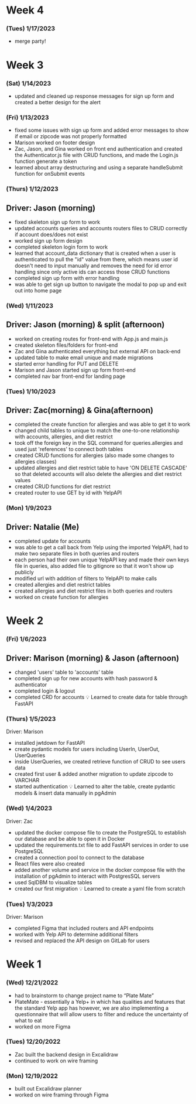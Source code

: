 # Week 4

### (Tues) 1/17/2023

- merge party!

# Week 3

### (Sat) 1/14/2023

- updated and cleaned up response messages for sign up form and created a better design for the alert

### (Fri) 1/13/2023

- fixed some issues with sign up form and added error messages to show if email or zipcode was not properly formatted
- Marison worked on footer design
- Zac, Jason, and Gina worked on front end authentication and created the Authenticator.js file with CRUD functions, and made the Login.js function generate a token
- learned about array destructuring and using a separate handleSubmit function for onSubmit events

### (Thurs) 1/12/2023

## Driver: Jason (morning)

- fixed skeleton sign up form to work
- updated accounts queries and accounts routers files to CRUD correctly if account does/does not exist
- worked sign up form design
- completed skeleton login form to work
- learned that account_data dictionary that is created when a user is authenticated to pull the "id" value from there, which means user id doesn't need to input manually and removes the need for id error handling since only active ids can access those CRUD functions
- completed sign up form with error handling
- was able to get sign up button to navigate the modal to pop up and exit out into home page

### (Wed) 1/11/2023

## Driver: Jason (morning) & split (afternoon)

- worked on creating routes for front-end with App.js and main.js
- created skeleton files/folders for front-end
- Zac and Gina authenticated everything but external API on back-end
- updated table to make email unique and made migrations
- started error handling for PUT and DELETE
- Marison and Jason started sign up form front-end
- completed nav bar front-end for landing page

### (Tues) 1/10/2023

## Driver: Zac(morning) & Gina(afternoon)

- completed the create function for allergies and was able to get it to work
- changed child tables to unique to match the one-to-one relationship with accounts, allergies, and diet restrict
- took off the foreign key in the SQL command for queries.allergies and used just 'references' to connect both tables
- created CRUD functions for allergies (also made some changes to allergies classes)
- updated allergies and diet restrict table to have 'ON DELETE CASCADE' so that deleted accounts will also delete the allergies and diet restrict values
- created CRUD functions for diet restrict
- created router to use GET by id with YelpAPI

### (Mon) 1/9/2023

## Driver: Natalie (Me)

- completed update for accounts
- was able to get a call back from Yelp using the imported YelpAPI, had to make two separate files in both queries and routers
- each person had their own unique YelpAPI key and made their own keys file in queries, also added file to gitignore so that it won't show up publicly
- modified url with addition of filters to YelpAPI to make calls
- created allergies and diet restrict tables
- created allergies and diet restrict files in both queries and routers
- worked on create function for allergies

# Week 2

### (Fri) 1/6/2023

## Driver: Marison (morning) & Jason (afternoon)

- changed 'users' table to 'accounts' table
- completed sign up for new accounts with hash password & authenticator
- completed login & logout
- completed CRD for accounts
  💡 Learned to create data for table through FastAPI

### (Thurs) 1/5/2023

Driver: Marison

- installed jwtdown for FastAPI
- create pydantic models for users including UserIn, UserOut, UserQueries
- inside UserQueries, we created retrieve function of CRUD to see users data
- created first user & added another migration to update zipcode to VARCHAR
- started authentication
  💡 Learned to alter the table, create pydantic models & insert data manually in pgAdmin

### (Wed) 1/4/2023

Driver: Zac

- updated the docker compose file to create the PostgreSQL to establish our database and be able to open it in Docker
- updated the requirements.txt file to add FastAPI services in order to use PostgreSQL
- created a connection pool to connect to the database
- React files were also created
- added another volume and service in the docker compose file with the installation of pgAdmin to interact with PostgresSQL servers
- used SqlDBM to visualize tables
- created our first migration
  💡 Learned to create a yaml file from scratch

### (Tues) 1/3/2023

Driver: Marison

- completed Figma that included routers and API endpoints
- worked with Yelp API to determine additional filters
- revised and replaced the API design on GitLab for users

# Week 1

### (Wed) 12/21/2022

- had to brainstorm to change project name to “Plate Mate”
- PlateMate - essentially a Yelp+ in which has qualities and features that the standard Yelp app has however, we are also implementing a questionnaire that will allow users to filter and reduce the uncertainty of what to eat
- worked on more Figma

### (Tues) 12/20/2022

- Zac built the backend design in Excalidraw
- continued to work on wire framing

### (Mon) 12/19/2022

- built out Excalidraw planner
- worked on wire framing through Figma
